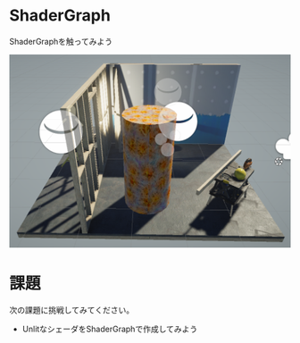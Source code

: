 # ShaderGraph

ShaderGraphを触ってみよう

![結果画像](result.png)

# 課題
次の課題に挑戦してみてください。

- UnlitなシェーダをShaderGraphで作成してみよう
